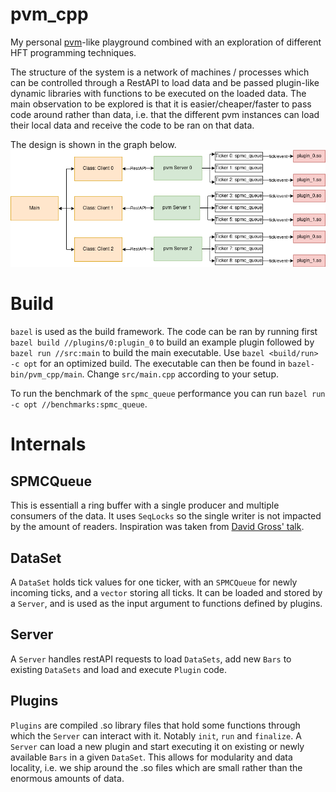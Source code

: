 # pvm_cpp

My personal [pvm](https://en.wikipedia.org/wiki/Parallel_Virtual_Machine)-like playground combined with an exploration of different HFT programming techniques.

The structure of the system is a network of machines / processes which can be controlled through a RestAPI to load data and be passed plugin-like dynamic libraries with functions to be executed on the loaded data.
The main observation to be explored is that it is easier/cheaper/faster to pass code around rather than data, i.e. that the different pvm instances can load their local data and receive the code to be ran on that data.

The design is shown in the graph below.
![](design.png)

# Build
`bazel` is used as the build framework.
The code can be ran by running first `bazel build //plugins/0:plugin_0` to build an example plugin followed by `bazel run //src:main` to build the main executable.
Use `bazel <build/run> -c opt` for an optimized build.
The executable can then be found in `bazel-bin/pvm_cpp/main`.
Change `src/main.cpp` according to your setup.

To run the benchmark of the `spmc_queue` performance you can run `bazel run -c opt //benchmarks:spmc_queue`.

# Internals

## SPMCQueue

This is essentiall a ring buffer with a single producer and multiple consumers of the data.
It uses `SeqLocks` so the single writer is not impacted by the amount of readers.
Inspiration was taken from [David Gross' talk](https://www.youtube.com/watch?v=8uAW5FQtcvE).

## DataSet

A `DataSet` holds tick values for one ticker, with an `SPMCQueue` for newly incoming ticks, and a `vector` storing all ticks.
It can be loaded and stored by a `Server`, and is used as the input argument to functions defined by plugins.

## Server

A `Server` handles restAPI requests to load `DataSets`, add new `Bars` to existing `DataSets` and load and execute `Plugin` code.

## Plugins

`Plugins` are compiled .so library files that hold some functions through which the `Server` can interact with it.
Notably `init`, `run` and `finalize`. A `Server` can load a new plugin and start executing it on existing or newly available `Bars` in a given `DataSet`.
This allows for modularity and data locality, i.e. we ship around the .so files which are small rather than the enormous amounts of data.
